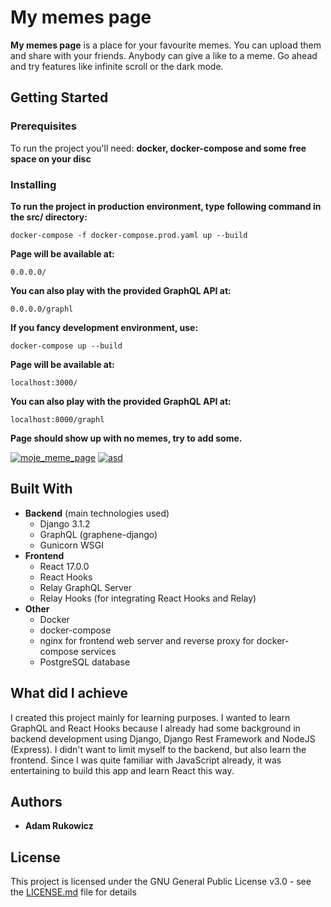 # My memes page

**My memes page** is a place for your favourite memes. You can upload them and share with your friends. Anybody can give a like to a meme. Go ahead and try features like infinite scroll or the dark mode.

## Getting Started



### Prerequisites

To run the project you'll need: **docker, docker-compose and some free space on your disc**

### Installing



**To run the project in production environment, type following command in the **src/** directory:**
```
docker-compose -f docker-compose.prod.yaml up --build
```

**Page will be available at:**
```
0.0.0.0/
```
**You can also play with the provided GraphQL API at:**
```
0.0.0.0/graphl
```

**If you fancy development environment, use:**
```
docker-compose up --build
```

**Page will be available at:**
```
localhost:3000/
```
**You can also play with the provided GraphQL API at:**
```
localhost:8000/graphl
```

**Page should show up with no memes, try to add some.**

[![moje_meme_page](https://github.com/adamlitz/memes_page_project_recovery/blob/main/src/react_frontend/public/moje_meme_page.png "asd")](https://github.com/adamlitz/memes_page_project_recovery/blob/main/src/react_frontend/public/moje_meme_page.png "asd")
[![asd](https://github.com/adamlitz/memes_page_project_recovery/blob/main/src/react_frontend/public/moje_meme_page.png "asd")](https://github.com/adamlitz/memes_page_project_recovery/blob/main/src/react_frontend/public/moje_meme_page.png "asd")

## Built With

* **Backend** (main technologies used)
    * Django 3.1.2
    * GraphQL (graphene-django)
    * Gunicorn WSGI
* **Frontend**
    * React 17.0.0
    * React Hooks
    * Relay GraphQL Server
    * Relay Hooks (for integrating React Hooks and Relay)
* **Other**
    * Docker
    * docker-compose
    * nginx for frontend web server and reverse proxy for docker-compose services
    * PostgreSQL database

## What did I achieve

I created this project mainly for learning purposes. I wanted to learn GraphQL and React Hooks because I already had some background in backend development using Django, Django Rest Framework and NodeJS (Express). I didn't want to limit myself to the backend, but also learn the frontend. Since I was quite familiar with JavaScript already, it was entertaining to build this app and learn React this way.

## Authors

* **Adam Rukowicz**

## License

This project is licensed under the GNU General Public License v3.0 - see the [LICENSE.md](LICENSE.md) file for details